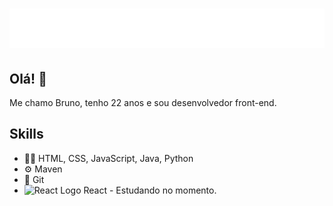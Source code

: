 <h1 align="center">
  <img src="https://raw.githubusercontent.com/brndeveloper/brndeveloper/50c80b089f9d3056149a8730f6dae73a548409b0/nameProfile.svg" alt="Bruno Vinícius" />
</h1>

## Olá! 👋
Me chamo Bruno, tenho 22 anos e sou desenvolvedor front-end.

## Skills
- 👨‍💻 HTML, CSS, JavaScript, Java, Python
- ⚙️ Maven
- 📜 Git
-   <img src="https://upload.wikimedia.org/wikipedia/commons/a/a7/React-icon.svg" alt="React Logo" width="20" /> React - Estudando no momento.
<!--
Here are some ideas to get you started:

- 🔭 I’m currently working on ...
- 🌱 I’m currently learning ...
- 👯 I’m looking to collaborate on ...
- 🤔 I’m looking for help with ...
- 💬 Ask me about ...
- 📫 How to reach me: ...
- 😄 Pronouns: ...
- ⚡ Fun fact: ...
-->
